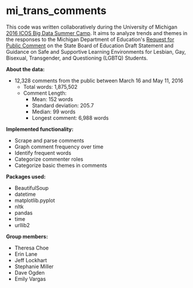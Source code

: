 # mi_trans_comments

This code was written collaboratively during the University of Michigan [2016 ICOS Big Data Summer Camp](https://ibug-um16.github.io/2016-summer-camp/). It aims to analyze trends and themes in the responses to the Michigan Department of Education's [Request for Public Comment](http://everyvoicecountsmi.org/136) on the State Board of Education Draft Statement and Guidance on Safe and Supportive Learning Environments for Lesbian, Gay, Bisexual, Transgender, and Questioning (LGBTQ) Students. 

**About the data:**
- 12,328 comments from the public between March 16 and May 11, 2016
    - Total words: 1,875,502
    - Comment Length: 
        - Mean: 152 words
        - Standard deviation: 205.7
        - Median: 99 words
        - Longest comment: 6,988 words

**Implemented functionality:**
- Scrape and parse comments
- Graph comment frequency over time
- Identify frequent words
- Categorize commenter roles
- Categorize basic themes in comments

**Packages used:**
- BeautifulSoup
- datetime
- matplotlib.pyplot
- nltk
- pandas
- time
- urllib2

**Group members:**
- Theresa Choe
- Erin Lane
- Jeff Lockhart
- Stephanie Miller
- Dave Ogden
- Emily Vargas
